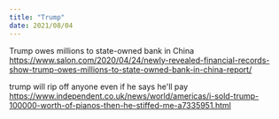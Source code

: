 ```yaml
---
title: "Trump"
date: 2021/08/04
---
```


Trump owes millions to state-owned bank in China
https://www.salon.com/2020/04/24/newly-revealed-financial-records-show-trump-owes-millions-to-state-owned-bank-in-china-report/

trump will rip off anyone even if he says he'll pay
https://www.independent.co.uk/news/world/americas/i-sold-trump-100000-worth-of-pianos-then-he-stiffed-me-a7335951.html
